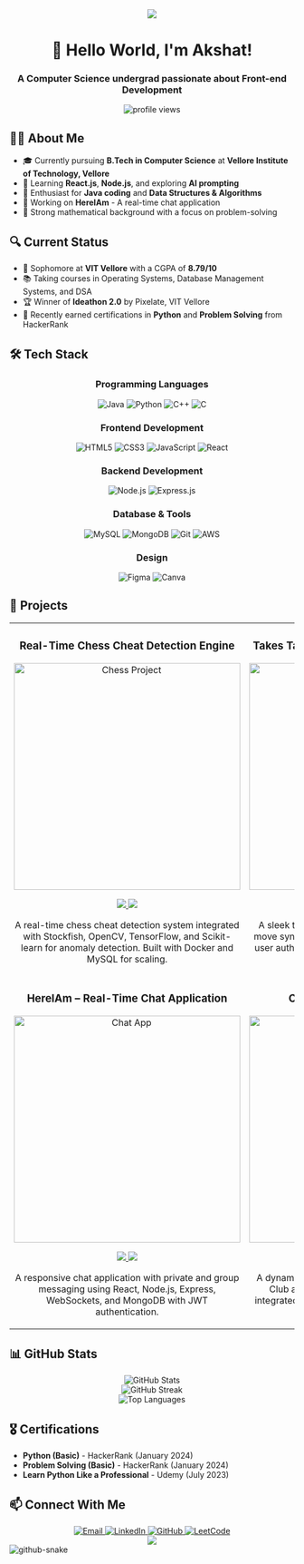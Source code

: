 <!-- Header with Banner -->
<div align="center">
  <img src="https://capsule-render.vercel.app/api?type=waving&color=gradient&height=200&section=header&text=Akshat%20Sinha&fontSize=80&fontAlignY=35&animation=fadeIn" />
</div>

<!-- Introduction -->
<h1 align="center">👋 Hello World, I'm Akshat!</h1>
<h3 align="center">A Computer Science undergrad passionate about Front-end Development</h3>

<p align="center">
  <img src="https://komarev.com/ghpvc/?username=akshatsinha0&label=Profile%20views&color=0e75b6&style=flat" alt="profile views" />
</p>

<!-- About Me Section -->
## 🧑‍💻 About Me

- 🎓 Currently pursuing **B.Tech in Computer Science** at **Vellore Institute of Technology, Vellore**
- 🌱 Learning **React.js**, **Node.js**, and exploring **AI prompting**
- 🚀 Enthusiast for **Java coding** and **Data Structures & Algorithms**
- 🔭 Working on **HereIAm** - A real-time chat application
- 🎯 Strong mathematical background with a focus on problem-solving

<!-- Current Status -->
## 🔍 Current Status

- 🏫 Sophomore at **VIT Vellore** with a CGPA of **8.79/10**
- 📚 Taking courses in Operating Systems, Database Management Systems, and DSA
- 🏆 Winner of **Ideathon 2.0** by Pixelate, VIT Vellore
- 📝 Recently earned certifications in **Python** and **Problem Solving** from HackerRank

<!-- Tech Stack -->
## 🛠️ Tech Stack

<div align="center">
  
### Programming Languages
<p>
  <img src="https://img.shields.io/badge/Java-ED8B00?style=for-the-badge&logo=openjdk&logoColor=white" alt="Java" />
  <img src="https://img.shields.io/badge/Python-3776AB?style=for-the-badge&logo=python&logoColor=white" alt="Python" />
  <img src="https://img.shields.io/badge/C++-00599C?style=for-the-badge&logo=c%2B%2B&logoColor=white" alt="C++" />
  <img src="https://img.shields.io/badge/C-00599C?style=for-the-badge&logo=c&logoColor=white" alt="C" />
</p>

### Frontend Development
<p>
  <img src="https://img.shields.io/badge/HTML5-E34F26?style=for-the-badge&logo=html5&logoColor=white" alt="HTML5" />
  <img src="https://img.shields.io/badge/CSS3-1572B6?style=for-the-badge&logo=css3&logoColor=white" alt="CSS3" />
  <img src="https://img.shields.io/badge/JavaScript-F7DF1E?style=for-the-badge&logo=javascript&logoColor=black" alt="JavaScript" />
  <img src="https://img.shields.io/badge/React-20232A?style=for-the-badge&logo=react&logoColor=61DAFB" alt="React" />
</p>

### Backend Development
<p>
  <img src="https://img.shields.io/badge/Node.js-339933?style=for-the-badge&logo=nodedotjs&logoColor=white" alt="Node.js" />
  <img src="https://img.shields.io/badge/Express.js-000000?style=for-the-badge&logo=express&logoColor=white" alt="Express.js" />
</p>

### Database & Tools
<p>
  <img src="https://img.shields.io/badge/MySQL-4479A1?style=for-the-badge&logo=mysql&logoColor=white" alt="MySQL" />
  <img src="https://img.shields.io/badge/MongoDB-4EA94B?style=for-the-badge&logo=mongodb&logoColor=white" alt="MongoDB" />
  <img src="https://img.shields.io/badge/Git-F05032?style=for-the-badge&logo=git&logoColor=white" alt="Git" />
  <img src="https://img.shields.io/badge/AWS-232F3E?style=for-the-badge&logo=amazon-aws&logoColor=white" alt="AWS" />
</p>

### Design
<p>
  <img src="https://img.shields.io/badge/Figma-F24E1E?style=for-the-badge&logo=figma&logoColor=white" alt="Figma" />
  <img src="https://img.shields.io/badge/Canva-00C4CC?style=for-the-badge&logo=canva&logoColor=white" alt="Canva" />
</p>

</div>

<!-- Projects -->
## 🚀 Projects

<div align="center">
<table>
  <tr>
    <td width="50%">
      <h3 align="center">Real-Time Chess Cheat Detection Engine</h3>
      <div align="center">
        <a href="#" target="_blank"><img src="https://media.giphy.com/media/l0HlTy9x8FZo0XO1i/giphy.gif" width="400" alt="Chess Project"/></a>
        <p>
          <a href="#" target="_blank">
            <img src="https://img.shields.io/badge/Code-Python-informational?style=flat&logo=python&logoColor=white&color=4AB197" />
          </a>
          <a href="#" target="_blank">
            <img src="https://img.shields.io/badge/Library-TensorFlow-informational?style=flat&logo=tensorflow&logoColor=white&color=4AB197" />
          </a>
        </p>
        <p>
          A real-time chess cheat detection system integrated with Stockfish, OpenCV, TensorFlow, and Scikit-learn for anomaly detection. Built with Docker and MySQL for scaling.
        </p>
      </div>
    </td>
    <td width="50%">
      <h3 align="center">Takes Takes Takes – Chess Game Website</h3>
      <div align="center">
        <a href="#" target="_blank"><img src="https://media.giphy.com/media/sULKEgDMX8LcI/giphy.gif" width="400" alt="Chess Website"/></a>
        <p>
          <a href="#" target="_blank">
            <img src="https://img.shields.io/badge/Code-JavaScript-informational?style=flat&logo=javascript&logoColor=white&color=4AB197" />
          </a>
          <a href="#" target="_blank">
            <img src="https://img.shields.io/badge/Tech-WebSockets-informational?style=flat&logo=socket.io&logoColor=white&color=4AB197" />
          </a>
        </p>
        <p>
          A sleek two-player chess website with real-time move synchronization using WebSockets. Features user authentication and game history tracking with MongoDB.
        </p>
      </div>
    </td>
  </tr>
  <tr>
    <td width="50%">
      <h3 align="center">HereIAm – Real-Time Chat Application</h3>
      <div align="center">
        <a href="#" target="_blank"><img src="https://media.giphy.com/media/Pa6mgXJmrAHbvenVV1/giphy.gif" width="400" alt="Chat App"/></a>
        <p>
          <a href="#" target="_blank">
            <img src="https://img.shields.io/badge/Code-React-informational?style=flat&logo=react&logoColor=white&color=4AB197" />
          </a>
          <a href="#" target="_blank">
            <img src="https://img.shields.io/badge/Tech-Node.js-informational?style=flat&logo=nodedotjs&logoColor=white&color=4AB197" />
          </a>
        </p>
        <p>
          A responsive chat application with private and group messaging using React, Node.js, Express, WebSockets, and MongoDB with JWT authentication.
        </p>
      </div>
    </td>
    <td width="50%">
      <h3 align="center">Coding Club VIT Vellore App</h3>
      <div align="center">
        <a href="https://codingclubvitvellore.netlify.app/ClubWebsite" target="_blank"><img src="https://media.giphy.com/media/hrRJ41JB2zlgZiYcCw/giphy.gif" width="400" alt="Coding Club Website"/></a>
        <p>
          <a href="https://codingclubvitvellore.netlify.app/ClubWebsite" target="_blank">
            <img src="https://img.shields.io/badge/Code-React.js-informational?style=flat&logo=react&logoColor=white&color=4AB197" />
          </a>
          <a href="https://codingclubvitvellore.netlify.app/ClubWebsite" target="_blank">
            <img src="https://img.shields.io/badge/Style-Tailwind-informational?style=flat&logo=tailwindcss&logoColor=white&color=4AB197" />
          </a>
        </p>
        <p>
          A dynamic and responsive website for the Coding Club at VIT Vellore with interactive features, integrated with Unsplash API and Razorpay API for payments.
        </p>
      </div>
    </td>
  </tr>
</table>
</div>

<!-- GitHub Stats -->
## 📊 GitHub Stats

<div align="center">
  <img src="https://github-readme-stats.vercel.app/api?username=akshatsinha0&show_icons=true&count_private=true&hide=issues&theme=radical" alt="GitHub Stats" />
</div>

<div align="center">
  <img src="https://github-readme-streak-stats.herokuapp.com/?user=akshatsinha0&theme=radical" alt="GitHub Streak" />
</div>

<div align="center">
  <img src="https://github-readme-stats.vercel.app/api/top-langs/?username=akshatsinha0&layout=compact&theme=radical" alt="Top Languages" />
</div>

<!-- Certifications -->
## 🎖️ Certifications

- **Python (Basic)** - HackerRank (January 2024)
- **Problem Solving (Basic)** - HackerRank (January 2024)
- **Learn Python Like a Professional** - Udemy (July 2023)

<!-- Connect With Me -->
## 📫 Connect With Me

<div align="center">
  <a href="mailto:akshat.sinha2022@vitstudent.ac.in">
    <img src="https://img.shields.io/badge/Email-D14836?style=for-the-badge&logo=gmail&logoColor=white" alt="Email"/>
  </a>
  <a href="https://www.linkedin.com/">
    <img src="https://img.shields.io/badge/LinkedIn-0077B5?style=for-the-badge&logo=linkedin&logoColor=white" alt="LinkedIn"/>
  </a>
  <a href="https://github.com/">
    <img src="https://img.shields.io/badge/GitHub-100000?style=for-the-badge&logo=github&logoColor=white" alt="GitHub"/>
  </a>
  <a href="https://leetcode.com/">
    <img src="https://img.shields.io/badge/LeetCode-FFA116?style=for-the-badge&logo=leetcode&logoColor=white" alt="LeetCode"/>
  </a>
</div>

<!-- Footer -->
<div align="center">
  <img src="https://capsule-render.vercel.app/api?type=waving&color=gradient&height=100&section=footer" />
</div>

<picture>
  <source media="(prefers-color-scheme: dark)" srcset="https://raw.githubusercontent.com/tobiasmeyhoefer/tobiasmeyhoefer/output/github-snake-dark.svg" />
  <source media="(prefers-color-scheme: light)" srcset="https://raw.githubusercontent.com/tobiasmeyhoefer/tobiasmeyhoefer/output/github-snake.svg" />
  <img alt="github-snake" src="https://raw.githubusercontent.com/tobiasmeyhoefer/tobiasmeyhoefer/output/github-snake.svg" />
</picture>
